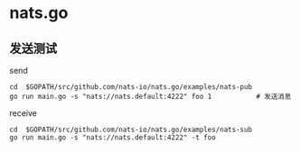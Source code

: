 # nats.go


## 发送测试

send

```
cd  $GOPATH/src/github.com/nats-io/nats.go/examples/nats-pub
go run main.go -s "nats://nats.default:4222" foo 1           # 发送消息
```

receive
```
cd  $GOPATH/src/github.com/nats-io/nats.go/examples/nats-sub
go run main.go -s "nats://nats.default:4222" -t foo
```